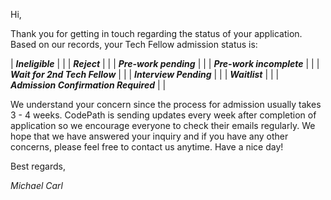 Hi,

Thank you for getting in touch regarding the status of your application.  Based on our records, your Tech Fellow admission status is:

| ***Ineligible***                      |          |
| ***Reject***                          |          |
| ***Pre-work pending***                |          |
| ***Pre-work incomplete***             |          |
| ***Wait for 2nd Tech Fellow***        |          |
| ***Interview Pending***               |          |
| ***Waitlist***                        |          |
| ***Admission Confirmation Required*** |          |

We understand your concern since the process for admission usually takes 3 - 4 weeks. CodePath is sending updates every week after completion of application so we encourage everyone to check their emails regularly. We hope that we have answered your inquiry and if you have any other concerns, please feel free to contact us anytime. Have a nice day!

Best regards,

*Michael Carl*
